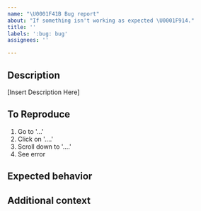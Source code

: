 ```yaml
---
name: "\U0001F41B Bug report"
about: "If something isn't working as expected \U0001F914."
title: ''
labels: ':bug: bug'
assignees: ''

---
```


## Description
[Insert Description Here]

## To Reproduce
1. Go to '...'
2. Click on '....'
3. Scroll down to '....'
4. See error


## Expected behavior


## Additional context
